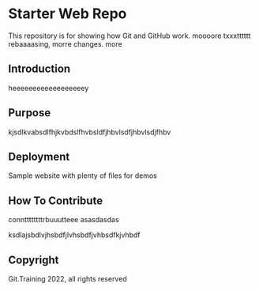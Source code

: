 # Starter Web Repo

This repository is for showing how Git and GitHub work.
moooore txxxtttttt rebaaaasing, morre changes.
more

## Introduction

heeeeeeeeeeeeeeeeeey

## Purpose

kjsdlkvabsdlfhjkvbdslfhvbsldfjhbvlsdfjhbvlsdjfhbv

## Deployment

Sample website with plenty of files for demos

## How To Contribute

connttttttttrbuuutteee
asasdasdas

ksdlajsbdlvjhsbdfjlvhsbdfjvhbsdfkjvhbdf

## Copyright

Git.Training 2022, all rights reserved